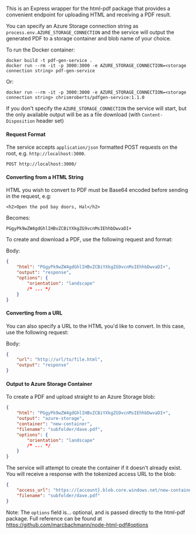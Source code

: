 This is an Express wrapper for the html-pdf package that provides a convenient endpoint for uploading HTML and receiving a PDF result.

You can specify an Azure Storage connection string as `process.env.AZURE_STORAGE_CONNECTION` and the service will output the generated PDF to a storage container and blob name of your choice.

To run the Docker container:

```
docker build -t pdf-gen-service .
docker run --rm -it -p 3000:3000 -e AZURE_STORAGE_CONNECTION=<storage connection string> pdf-gen-service
```

Or:

```
docker run --rm -it -p 3000:3000 -e AZURE_STORAGE_CONNECTION=<storage connection string> chrismroberts/pdfgen-service:1.1.0
```

If you don't specify the `AZURE_STORAGE_CONNECTION` the service will start, but the only available output will be as a file download (with `Content-Disposition` header set)

#### Request Format

The service accepts `application/json` formatted POST requests on the root, e.g. `http://localhost:3000`.

```
POST http://localhost:3000/
``` 

#### Converting from a HTML String
HTML you wish to convert to PDF must be Base64 encoded before sending in the request, e.g:

`<h2>Open the pod bay doors, Hal</h2>`

Becomes:

`PGgyPk9wZW4gdGhlIHBvZCBiYXkgZG9vcnMsIEhhbDwvaDI+`

To create and download a PDF, use the following request and format:

Body:
```json
{
    "html": "PGgyPk9wZW4gdGhlIHBvZCBiYXkgZG9vcnMsIEhhbDwvaDI+",    
    "output": "response",
    "options": {
        "orientation": "landscape"
        /* ... */
    }
}
```
#### Converting from a URL
You can also specify a URL to the HTML you'd like to convert. In this case, use the following request:

Body:
```json
{
    "url": "http://url/to/file.html",    
    "output": "response"
}
```

#### Output to Azure Storage Container
To create a PDF and upload straight to an Azure Storage blob:

```json
{
    "html": "PGgyPk9wZW4gdGhlIHBvZCBiYXkgZG9vcnMsIEhhbDwvaDI+",    
    "output": "azure-storage",
    "container": "new-container",
    "filename": "subfolder/dave.pdf",
    "options": {
        "orientation": "landscape"
        /* ... */
    }
}
```

The service will attempt to create the container if it doesn't already exist. You will receive a response with the tokenized access URL to the blob:

```json
{
    "access_url": "https://{account}.blob.core.windows.net/new-container/subfolder/dave.pdf?st={sasToken}",
    "filename": "subfolder/dave.pdf"
}
```

Note: The `options` field is... optional, and is passed directly to the html-pdf package. Full reference can be found at https://github.com/marcbachmann/node-html-pdf#options